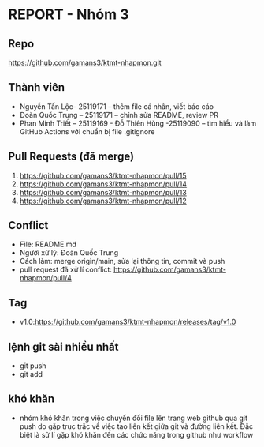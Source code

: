 # REPORT - Nhóm 3

## Repo
https://github.com/gamans3/ktmt-nhapmon.git

## Thành viên
- Nguyễn Tấn Lộc– 25119171 – thêm file cá nhân, viết báo cáo
- Đoàn Quốc Trung – 25119171 – chỉnh sửa README, review PR
- Phan Minh Triết – 25119169 - Đỗ Thiên Hùng -25119090  – tìm hiểu và làm GitHub Actions với chuẩn bị file .gitignore

## Pull Requests (đã merge)
1. https://github.com/gamans3/ktmt-nhapmon/pull/15
2. https://github.com/gamans3/ktmt-nhapmon/pull/14
3. https://github.com/gamans3/ktmt-nhapmon/pull/13
4. https://github.com/gamans3/ktmt-nhapmon/pull/12

## Conflict
- File: README.md
- Người xử lý: Đoàn Quốc Trung
- Cách làm: merge origin/main, sửa lại thông tin, commit và push
- pull request đã xử lí conflict: https://github.com/gamans3/ktmt-nhapmon/pull/4

## Tag
- v1.0:https://github.com/gamans3/ktmt-nhapmon/releases/tag/v1.0
## lệnh git sài nhiều nhất
- git push
- git add
## khó khăn
- nhóm khó khăn trong việc chuyển đổi file lên trang web github qua git push do gặp trục trặc về việc tạo liên kết giữa git và đường liên kết. Đặc biệt là sử lí gặp khó khăn đến các chức năng trong github như workflow





